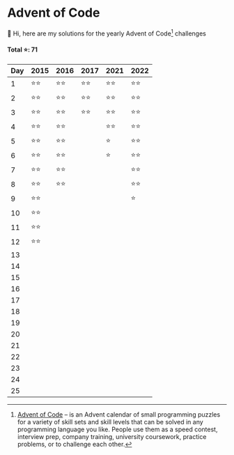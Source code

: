 # Advent of Code

👋 Hi, here are my solutions for the yearly Advent of Code[^aoc] challenges

#### Total ⭐️: 71

| Day | 2015   | 2016   | 2017   | 2021   | 2022   |
| --- | ------ | ------ | ------ | ------ | ------ |
| 1   | ⭐️⭐️ | ⭐️⭐️ | ⭐️⭐️ | ⭐️⭐️ | ⭐️⭐️ |
| 2   | ⭐️⭐️ | ⭐️⭐️ | ⭐️⭐️ | ⭐️⭐️ | ⭐️⭐️ |
| 3   | ⭐️⭐️ | ⭐️⭐️ | ⭐️⭐️ | ⭐️⭐️ | ⭐️⭐️ |
| 4   | ⭐️⭐️ | ⭐️⭐️ |        | ⭐️⭐️ | ⭐️⭐️ |
| 5   | ⭐️⭐️ | ⭐️⭐️ |        | ⭐️    | ⭐️⭐️ |
| 6   | ⭐️⭐️ | ⭐️⭐️ |        | ⭐️    | ⭐️⭐️ |
| 7   | ⭐️⭐️ | ⭐️⭐️ |        |        | ⭐️⭐️ |
| 8   | ⭐️⭐️ | ⭐️⭐️ |        |        | ⭐️⭐️ |
| 9   | ⭐️⭐️ |        |        |        | ⭐️    |
| 10  | ⭐️⭐️ |        |        |        |        |
| 11  | ⭐️⭐️ |        |        |        |        |
| 12  | ⭐️⭐️ |        |        |        |        |
| 13  |        |        |        |        |        |
| 14  |        |        |        |        |        |
| 15  |        |        |        |        |        |
| 16  |        |        |        |        |        |
| 17  |        |        |        |        |        |
| 18  |        |        |        |        |        |
| 19  |        |        |        |        |        |
| 20  |        |        |        |        |        |
| 21  |        |        |        |        |        |
| 22  |        |        |        |        |        |
| 23  |        |        |        |        |        |
| 24  |        |        |        |        |        |
| 25  |        |        |        |        |        |

[^aoc]: [Advent of Code][aoc] – is an Advent calendar of small programming puzzles for a variety of skill sets and skill levels that can be solved in any programming language you like. People use them as a speed contest, interview prep, company training, university coursework, practice problems, or to challenge each other.

[aoc]: https://adventofcode.com
